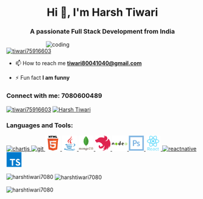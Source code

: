 
<h1 align="center">Hi 👋, I'm Harsh Tiwari</h1>
<h3 align="center">A passionate Full Stack Development from India</h3>
<img align="right" alt="coding" width="400" scr="https://img.freepik.com/free-photo/html-system-websites-concept_23-2150323536.jpg?size=626&ext=jpg&ga=GA1.1.1826414947.1698969600&semt=ais" alt="harshtiwari7080" /> </p>

<p align="left"> <a href="https://twitter.com/tiwari75916603" target="blank"><img src="https://img.shields.io/twitter/follow/tiwari75916603?logo=twitter&style=for-the-badge" alt="tiwari75916603" /></a> </p>

- 📫 How to reach me **tiwari80041040@gmail.com**

- ⚡ Fun fact **I am funny**

<h3 align="left">Connect with me: 7080600489 </h3>

<p align="left">
<a href="https://twitter.com/tiwari75916603" target="blank"><img align="center" src="https://cdn1.iconfinder.com/data/icons/logotypes/32/circle-linkedin-512.png" alt="tiwari75916603" height="30" width="40" /></a>
<a href="https://linkedin.com/in/harsh tiwari" target="blank"><img align="center" src="https://static.vecteezy.com/system/resources/thumbnails/018/930/745/small/twitter-logo-twitter-icon-transparent-free-free-png.png" alt="Harsh Tiwari" height="30" width="40" /></a>
</p>

<h3 align="left">Languages and Tools:</h3>
<p align="left"> <a href="https://www.chartjs.org" target="_blank" rel="noreferrer"> <img src="https://www.chartjs.org/media/logo-title.svg" alt="chartjs" width="40" height="40"/> </a> <a href="https://git-scm.com/" target="_blank" rel="noreferrer"> <img src="https://www.vectorlogo.zone/logos/git-scm/git-scm-icon.svg" alt="git" width="40" height="40"/> </a> <a href="https://www.w3.org/html/" target="_blank" rel="noreferrer"> <img src="https://raw.githubusercontent.com/devicons/devicon/master/icons/html5/html5-original-wordmark.svg" alt="html5" width="40" height="40"/> </a> <a href="https://www.java.com" target="_blank" rel="noreferrer"> <img src="https://raw.githubusercontent.com/devicons/devicon/master/icons/java/java-original.svg" alt="java" width="40" height="40"/> </a> <a href="https://www.mongodb.com/" target="_blank" rel="noreferrer"> <img src="https://raw.githubusercontent.com/devicons/devicon/master/icons/mongodb/mongodb-original-wordmark.svg" alt="mongodb" width="40" height="40"/> </a> <a href="https://nestjs.com/" target="_blank" rel="noreferrer"> <img src="https://raw.githubusercontent.com/devicons/devicon/master/icons/nestjs/nestjs-plain.svg" alt="nestjs" width="40" height="40"/> </a> <a href="https://nodejs.org" target="_blank" rel="noreferrer"> <img src="https://raw.githubusercontent.com/devicons/devicon/master/icons/nodejs/nodejs-original-wordmark.svg" alt="nodejs" width="40" height="40"/> </a> <a href="https://www.photoshop.com/en" target="_blank" rel="noreferrer"> <img src="https://raw.githubusercontent.com/devicons/devicon/master/icons/photoshop/photoshop-line.svg" alt="photoshop" width="40" height="40"/> </a> <a href="https://reactjs.org/" target="_blank" rel="noreferrer"> <img src="https://raw.githubusercontent.com/devicons/devicon/master/icons/react/react-original-wordmark.svg" alt="react" width="40" height="40"/> </a> <a href="https://reactnative.dev/" target="_blank" rel="noreferrer"> <img src="https://reactnative.dev/img/header_logo.svg" alt="reactnative" width="40" height="40"/> </a> <a href="https://www.typescriptlang.org/" target="_blank" rel="noreferrer"> <img src="https://raw.githubusercontent.com/devicons/devicon/master/icons/typescript/typescript-original.svg" alt="typescript" width="40" height="40"/> </a> </p>

<p><img align="left" src="https://github-readme-stats.vercel.app/api/top-langs?username=harshtiwari7080&show_icons=true&locale=en&layout=compact" alt="harshtiwari7080" /></p>

<p>&nbsp;<img align="center" src="https://github-readme-stats.vercel.app/api?username=harshtiwari7080&show_icons=true&locale=en" alt="harshtiwari7080" /></p>

<p><img align="center" src="https://github-readme-streak-stats.herokuapp.com/?user=harshtiwari7080&" alt="harshtiwari7080" /></p>
